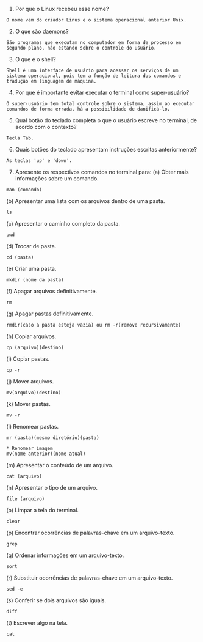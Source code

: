 1. Por que o Linux recebeu esse nome?

```
O nome vem do criador Linus e o sistema operacional anterior Unix.
```

2. O que são daemons?

```
São programas que executam no computador em forma de processo em segundo plano, não estando sobre o controle do usuário.
```

3. O que é o shell?

```
Shell é uma interface de usuário para acessar os serviços de um sistema operacional, pois tem a função de leitura dos comandos e tradução em linguagem de máquina. 
```

4. Por que é importante evitar executar o terminal como super-usuário?

```
O super-usuário tem total controle sobre o sistema, assim ao executar comandos de forma errada, há a possibilidade de danificá-lo. 
```

5. Qual botão do teclado completa o que o usuário escreve no terminal, de acordo com o contexto?

```
Tecla Tab. 
```

6. Quais botões do teclado apresentam instruções escritas anteriormente?

```
As teclas 'up' e 'down'.
```

7. Apresente os respectivos comandos no terminal para: 
(a) Obter mais informações sobre um comando. 

```
man (comando)
```

(b) Apresentar uma lista com os arquivos dentro de uma pasta.

```
ls
```

(c) Apresentar o caminho completo da pasta. 
```
pwd
```

(d) Trocar de pasta. 

```
cd (pasta)
```

(e) Criar uma pasta. 

```
mkdir (nome da pasta)
```

(f) Apagar arquivos definitivamente. 

```
rm
```

(g) Apagar pastas definitivamente. 

```
rmdir(caso a pasta esteja vazia) ou rm -r(remove recursivamente)
```

(h) Copiar arquivos. 

```
cp (arquivo)(destino)
```

(i) Copiar pastas. 

```
cp -r
```

(j) Mover arquivos. 

```
mv(arquivo)(destino)
```

(k) Mover pastas. 

```
mv -r 
```

(l) Renomear pastas. 

```
mr (pasta)(mesmo diretório)(pasta) 

* Renomear imagem  
mv(nome anterior)(nome atual)
```

(m) Apresentar o conteúdo de um arquivo. 

```
cat (arquivo)
```

(n) Apresentar o tipo de um arquivo. 

```
file (arquivo)
```

(o) Limpar a tela do terminal. 

```
clear
```

(p) Encontrar ocorrências de palavras-chave em um arquivo-texto. 

```
grep
```

(q) Ordenar informações em um arquivo-texto. 

```
sort
```

(r) Substituir ocorrências de palavras-chave em um arquivo-texto. 

```
sed -e 
```

(s) Conferir se dois arquivos são iguais. 

```
diff
```

(t) Escrever algo na tela.

```
cat
```
